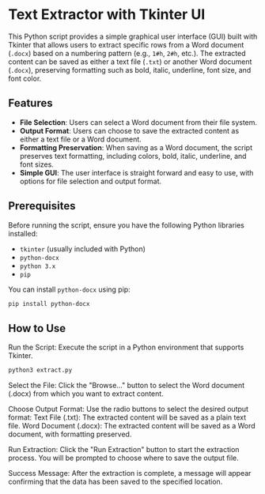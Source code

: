 # Text Extractor with Tkinter UI

This Python script provides a simple graphical user interface (GUI) built with Tkinter that allows users to extract specific rows from a Word document (`.docx`) based on a numbering pattern (e.g., `1#h`, `2#h`, etc.). The extracted content can be saved as either a text file (`.txt`) or another Word document (`.docx`), preserving formatting such as bold, italic, underline, font size, and font color.

## Features

- **File Selection**: Users can select a Word document from their file system.
- **Output Format**: Users can choose to save the extracted content as either a text file or a Word document.
- **Formatting Preservation**: When saving as a Word document, the script preserves text formatting, including colors, bold, italic, underline, and font sizes.
- **Simple GUI**: The user interface is straight forward and easy to use, with options for file selection and output format.

## Prerequisites

Before running the script, ensure you have the following Python libraries installed:

- `tkinter` (usually included with Python)
- `python-docx`
- `python 3.x`
- `pip`

You can install `python-docx` using pip:

```bash
pip install python-docx
``` 
## How to Use

Run the Script: Execute the script in a Python environment that supports Tkinter.

```bash
python3 extract.py
```

Select the File: Click the "Browse..." button to select the Word document (.docx) from which you want to extract content.

Choose Output Format: Use the radio buttons to select the desired output format:
Text File (.txt): The extracted content will be saved as a plain text file.
Word Document (.docx): The extracted content will be saved as a Word document, with formatting preserved.

Run Extraction: Click the "Run Extraction" button to start the extraction process. You will be prompted to choose where to save the output file.

Success Message: After the extraction is complete, a message will appear confirming that the data has been saved to the specified location.




